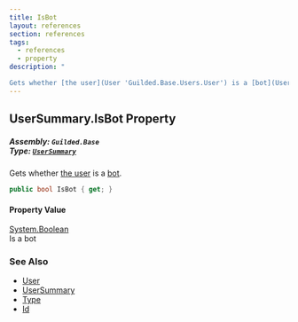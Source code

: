 ```yaml
---
title: IsBot
layout: references
section: references
tags:
  - references
  - property
description: "

Gets whether [the user](User 'Guilded.Base.Users.User') is a [bot](UserType#Guilded.Base.Users.UserType.Bot 'Guilded.Base.Users.UserType.Bot')."
---
```


## UserSummary.IsBot Property
##### **Assembly:** `Guilded.Base`<br/>**Type:** [`UserSummary`](UserSummary 'Guilded.Base.Users.UserSummary')

Gets whether [the user](User 'Guilded.Base.Users.User') is a [bot](UserType#Guilded.Base.Users.UserType.Bot 'Guilded.Base.Users.UserType.Bot').

```csharp
public bool IsBot { get; }
```

#### Property Value
[System.Boolean](https://docs.microsoft.com/en-us/dotnet/api/System.Boolean 'System.Boolean')  
Is a bot

### See Also
- [User](User 'Guilded.Base.Users.User')
- [UserSummary](UserSummary 'Guilded.Base.Users.UserSummary')
- [Type](UserSummary.Type 'Guilded.Base.Users.UserSummary.Type')
- [Id](UserSummary.Id 'Guilded.Base.Users.UserSummary.Id')